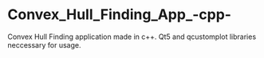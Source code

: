 # Convex_Hull_Finding_App_-cpp-
Convex Hull Finding application made in c++. Qt5 and qcustomplot libraries neccessary for usage.
